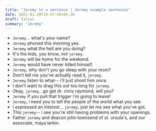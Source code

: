 ```yaml
---
title: "Jeremy in a sentence | Jeremy example sentences"
date: 2021-01-20T19:57:50+05:30
draft: falses
summary: "Jeremy"
---
```

- `Jeremy`... what's your name?
- `Jeremy` phoned this morning yes.
- `Jeremy` what the hell are you doing?
- It's the kids, you know, not `jeremy`.
- `Jeremy` will be home for the weekend.
- `Jeremy` would have never killed himself.
- `Jeremy`, why don't you go sleep with your mom?
- Don't tell me you've actually read it, `jeremy`.
- `Jeremy` listen to what-- i'll just shoot him once.
- I don't want to drag this out too long for `jeremy`.
- Okay, `jeremy`...go get dr. chris raymond, will you?
- `Jeremy` if you pull that trigger i'm going to leave!
- `Jeremy`, i need you to tell the people of the world what you see.
- I expressed an interest... `jeremy`, just let me see what you've got.
- This `jeremy`-- i see you're still having problems with your openings.
- Father `jeremy` and deacon john townsend of st. ursula's, and our associate, maya larkin.
                 
